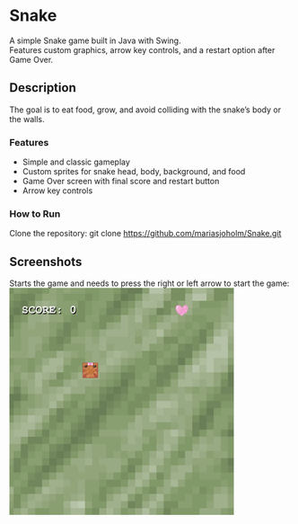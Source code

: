 # Snake
A simple Snake game built in Java with Swing.  
Features custom graphics, arrow key controls, and a restart option after Game Over.

## Description
The goal is to eat food, grow, and avoid colliding with the snake’s body or the walls.  

### Features
- Simple and classic gameplay
- Custom sprites for snake head, body, background, and food  
- Game Over screen with final score and restart button  
- Arrow key controls
### How to Run
Clone the repository:
git clone https://github.com/mariasjoholm/Snake.git
## Screenshots
Starts the game and needs to press the right or left arrow to start the game:<br>
<img src="screenshots/1gamestart.png" alt="home screen" width="400">
